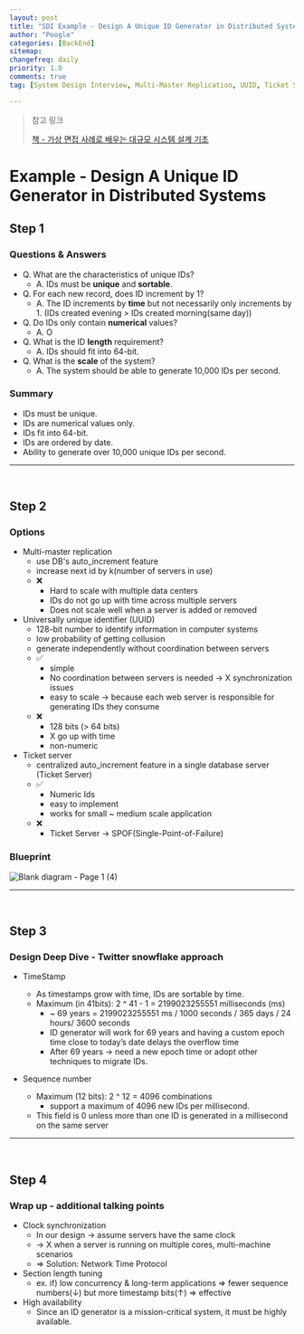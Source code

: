 ```yaml
---
layout: post
title: "SDI Example - Design A Unique ID Generator in Distributed Systems"
author: "Poogle"
categories: [BackEnd]
sitemap:
changefreq: daily
priority: 1.0
comments: true
tag: [System Design Interview, Multi-Master Replication, UUID, Ticket Server, Twitter Snowflake]

---
```


> 참고 링크
> 
> [책 - 가상 면접 사례로 배우는 대규모 시스템 설계 기초](http://www.yes24.com/Product/Goods/102819435)

# Example - Design A Unique ID Generator in Distributed Systems
## Step 1
### Questions & Answers
* Q. What are the characteristics of unique IDs? 
  * A. IDs must be **unique** and **sortable**.
* Q. For each new record, does ID increment by 1?
  * A. The ID increments by **time** but not necessarily only increments by 1. (IDs created evening > IDs created morning(same day)) 
* Q. Do IDs only contain **numerical** values? 
  * A. O
* Q. What is the ID **length** requirement? 
  * A. IDs should fit into 64-bit. 
* Q. What is the **scale** of the system?
  * A. The system should be able to generate 10,000 IDs per second.

### Summary
* IDs must be unique.
* IDs are numerical values only.
* IDs fit into 64-bit.
* IDs are ordered by date.
* Ability to generate over 10,000 unique IDs per second.

---

<br>

## Step 2
### Options
* Multi-master replication
  * use DB's auto_increment feature
  * increase next id by k(number of servers in use)
  * ❌
    * Hard to scale with multiple data centers
    * IDs do not go up with time across multiple servers
    * Does not scale well when a server is added or removed
* Universally unique identifier (UUID)
  * 128-bit number to identify information in computer systems
  * low probability of getting collusion
  * generate independently without coordination between servers
  * ✅
    * simple
    * No coordination between servers is needed -> X synchronization issues 
    * easy to scale -> because each web server is responsible for generating IDs they consume
  * ❌
    * 128 bits (> 64 bits)
    * X go up with time
    * non-numeric
* Ticket server
  * centralized auto_increment feature in a single database server (Ticket Server)
  * ✅
    * Numeric Ids
    * easy to implement
    * works for small ~ medium scale application
  * ❌
    * Ticket Server -> SPOF(Single-Point-of-Failure)

### Blueprint

![Blank diagram - Page 1 (4)](https://user-images.githubusercontent.com/58318786/209671011-03bf7f6c-4ec4-4084-95e6-ff9927e84a3a.jpeg)


---

<br>

## Step 3
### Design Deep Dive - Twitter snowflake approach
* TimeStamp
  * As timestamps grow with time, IDs are sortable by time.
  * Maximum (in 41bits): 2 ^ 41 - 1 = 2199023255551 milliseconds (ms)
    * ~ 69 years = 2199023255551 ms / 1000 seconds / 365 days / 24 hours/ 3600 seconds
    * ID generator will work for 69 years and having a custom epoch time close to today’s date delays the overflow time
    * After 69 years -> need a new epoch time or adopt other techniques to migrate IDs.

* Sequence number
  * Maximum (12 bits): 2 ^ 12 = 4096 combinations
    * support a maximum of 4096 new IDs per millisecond.
  * This field is 0 unless more than one ID is generated in a millisecond on the same server

---

<br>

## Step 4
### Wrap up - additional talking points
* Clock synchronization
  * In our design -> assume servers have the same clock
  * -> X when a server is running on multiple cores, multi-machine scenarios
  * => Solution: Network Time Protocol
* Section length tuning
  * ex. if) low concurrency & long-term applications => fewer sequence numbers(↓) but more timestamp bits(↑) => effective
* High availability
  * Since an ID generator is a mission-critical system, it must be highly available.
